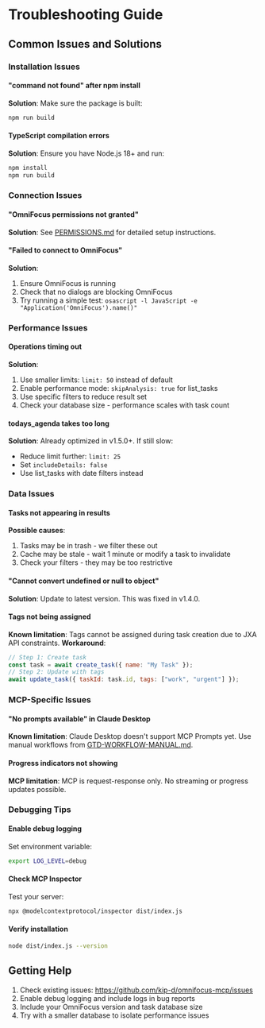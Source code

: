 # Troubleshooting Guide

## Common Issues and Solutions

### Installation Issues

#### "command not found" after npm install
**Solution**: Make sure the package is built:
```bash
npm run build
```

#### TypeScript compilation errors
**Solution**: Ensure you have Node.js 18+ and run:
```bash
npm install
npm run build
```

### Connection Issues

#### "OmniFocus permissions not granted"
**Solution**: See [PERMISSIONS.md](PERMISSIONS.md) for detailed setup instructions.

#### "Failed to connect to OmniFocus"
**Solution**: 
1. Ensure OmniFocus is running
2. Check that no dialogs are blocking OmniFocus
3. Try running a simple test: `osascript -l JavaScript -e "Application('OmniFocus').name()"`

### Performance Issues

#### Operations timing out
**Solution**:
1. Use smaller limits: `limit: 50` instead of default
2. Enable performance mode: `skipAnalysis: true` for list_tasks
3. Use specific filters to reduce result set
4. Check your database size - performance scales with task count

#### todays_agenda takes too long
**Solution**: Already optimized in v1.5.0+. If still slow:
- Reduce limit further: `limit: 25`
- Set `includeDetails: false`
- Use list_tasks with date filters instead

### Data Issues

#### Tasks not appearing in results
**Possible causes**:
1. Tasks may be in trash - we filter these out
2. Cache may be stale - wait 1 minute or modify a task to invalidate
3. Check your filters - they may be too restrictive

#### "Cannot convert undefined or null to object"
**Solution**: Update to latest version. This was fixed in v1.4.0.

#### Tags not being assigned
**Known limitation**: Tags cannot be assigned during task creation due to JXA API constraints.
**Workaround**:
```javascript
// Step 1: Create task
const task = await create_task({ name: "My Task" });
// Step 2: Update with tags
await update_task({ taskId: task.id, tags: ["work", "urgent"] });
```

### MCP-Specific Issues

#### "No prompts available" in Claude Desktop
**Known limitation**: Claude Desktop doesn't support MCP Prompts yet. Use manual workflows from [GTD-WORKFLOW-MANUAL.md](GTD-WORKFLOW-MANUAL.md).

#### Progress indicators not showing
**MCP limitation**: MCP is request-response only. No streaming or progress updates possible.

### Debugging Tips

#### Enable debug logging
Set environment variable:
```bash
export LOG_LEVEL=debug
```

#### Check MCP Inspector
Test your server:
```bash
npx @modelcontextprotocol/inspector dist/index.js
```

#### Verify installation
```bash
node dist/index.js --version
```

## Getting Help

1. Check existing issues: https://github.com/kip-d/omnifocus-mcp/issues
2. Enable debug logging and include logs in bug reports
3. Include your OmniFocus version and task database size
4. Try with a smaller database to isolate performance issues